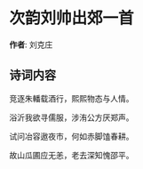 # 次韵刘帅出郊一首

**作者**: 刘克庄

## 诗词内容

竞逐朱轓载酒行，熙熙物态与人情。

浴沂我欲寻儒服，涉洧公方厌郑声。

试问冶容遨夜市，何如赤脚馌春耕。

故山瓜圃应无恙，老去深知愧邵平。

